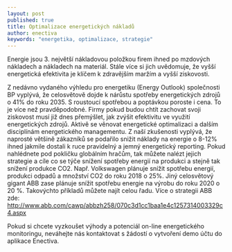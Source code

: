 ```yaml
---
layout: post
published: true
title: Optimalizace energetických nákladů
author: enectiva
keywords: "energetika, optimalizace, strategie"
---
```


Energie jsou 3. největší nákladovou položkou firem ihned po mzdových nákladech a nákladech na materiál. Stále více si jich uvědomuje, že vyšší energetická efektivita je klíčem k zdravějším maržím a vyšší ziskovosti.

Z nedávno vydaného výhledu pro energetiku (Energy Outlook) společnosti BP vyplývá, že celosvětově dojde k nárůstu spotřeby energetických zdrojů o 41% do roku 2035. S roustoucí spotřebou a poptávkou poroste i cena. To je více než pravděpodobné. Firmy pokud budou chtít zachovat svoji ziskovost musí již dnes přemýšlet, jak zvýšit efektivitu ve využití energetických zdrojů. Aktivě se věnovat energetické optimalizaci a dalším disciplínám energetického managementu. Z naší zkušenosti vyplývá, že naprosté většině zákazníků se podařilo snižit náklady na energie o 8-12% ihned jakmile dostali k ruce pravidelný a jemný energetický reporting. Pokud nahlédnete pod pokličku globálním hračům, tak můžete nalézt jejich strategie a cíle co se týče snížení spotřeby energií na produkci a stejně tak snížení produkce CO2. Např. Volkswagen plánuje snížit spotřebu energií, produkci odpadů a množství CO2 do roku 2018 o 25%. Jiný celosvětový gigant ABB zase plánuje snížit spotřebu energie na výrobu do roku 2020 o 20 %. Takovýchto příkladů můžete najít celou řadu. Více o strategii ABB zde: http://www.abb.com/cawp/abbzh258/070c3d1cc1baa1e4c1257314003329c4.aspx

Pokud si chcete vyzkoušet výhody a potenciál on-line energetického monitoringu, neváhejte nás kontaktovat s žádostí o vytvoření demo účtu do aplikace Enectiva.